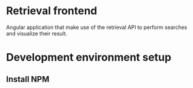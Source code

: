 # Retrieval frontend

Angular application that make use of the retrieval API to perform searches and visualize their result.

# Development environment setup

## Install NPM

## 
